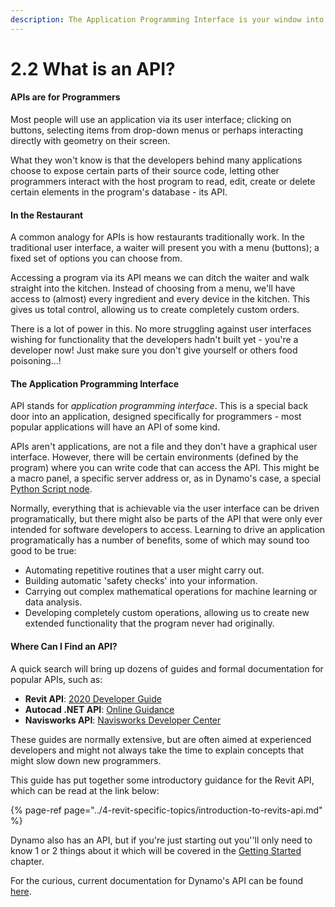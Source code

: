 ```yaml
---
description: The Application Programming Interface is your window into an application
---
```


# 2.2 What is an API?

#### APIs are for Programmers

Most people will use an application via its user interface; clicking on buttons, selecting items from drop-down menus or perhaps interacting directly with geometry on their screen.

What they won't know is that the developers behind many applications choose to expose certain parts of their source code, letting other programmers interact with the host program to read, edit, create or delete certain elements in the program's database - its API.

#### In the Restaurant

A common analogy for APIs is how restaurants traditionally work. In the traditional user interface, a waiter will present you with a menu \(buttons\); a fixed set of options you can choose from. 

Accessing a program via its API means we can ditch the waiter and walk straight into the kitchen. Instead of choosing from a menu, we'll have access to \(almost\) every ingredient and every device in the kitchen. This gives us total control, allowing us to create completely custom orders.

There is a lot of power in this. No more struggling against user interfaces wishing for functionality that the developers hadn't built yet - you're a developer now! Just make sure you don't give yourself or others food poisoning...!

#### The Application Programming Interface

API stands for _application programming interface_. This is a special back door into an application, designed specifically for programmers - most popular applications will have an API of some kind.

APIs aren't applications, are not a file and they don't have a graphical user interface. However, there will be certain environments \(defined by the program\) where you can write code that can access the API. This might be a macro panel, a specific server address or, as in Dynamo's case, a special [Python Script node](../getting-started/using-dynamos-python-node.md).

Normally, everything that is achievable via the user interface can be driven programatically, but there might also be parts of the API that were only ever intended for software developers to access. Learning to drive an application programatically has a number of benefits, some of which may sound too good to be true:

* Automating repetitive routines that a user might carry out.
* Building automatic 'safety checks' into your information.
* Carrying out complex mathematical operations for machine learning or data analysis.
* Developing completely custom operations, allowing us to create new extended functionality that the program never had originally. 

#### Where Can I Find an API?

A quick search will bring up dozens of guides and formal documentation for popular APIs, such as:

* **Revit API**: [2020 Developer Guide](https://help.autodesk.com/view/RVT/2020/ENU/?guid=Revit_API_Revit_API_Developers_Guide_html)
* **Autocad .NET API**: [Online Guidance](https://www.autodesk.com/autodesk-university/class/Introduction-AutoCAD-Softwares-NET-API-Using-C-NET-2018)
* **Navisworks API**: [Navisworks Developer Center](https://www.autodesk.com/developer-network/platform-technologies/navisworks)

These guides are normally extensive, but are often aimed at experienced developers and might not always take the time to explain concepts that might slow down new programmers.

This guide has put together some introductory guidance for the Revit API, which can be read at the link below:

{% page-ref page="../4-revit-specific-topics/introduction-to-revits-api.md" %}

Dynamo also has an API, but if you're just starting out you''ll only need to know 1 or 2 things about it which will be covered in the [Getting Started](../getting-started/) chapter.   
  
For the curious, current documentation for Dynamo's API can be found [here](https://www.fuget.org/packages/DynamoVisualProgramming.Core).

